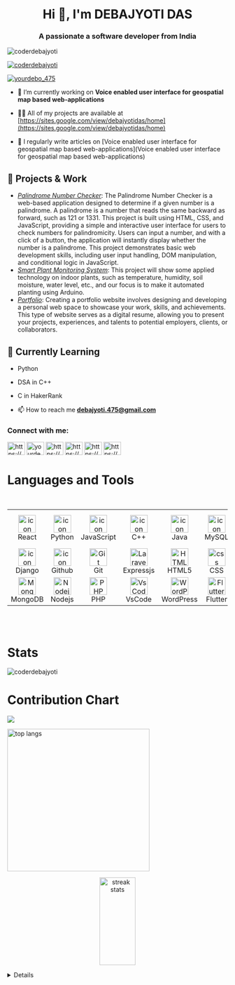 <h1 align="center">Hi 👋, I'm DEBAJYOTI DAS</h1>
<h3 align="center">A passionate a software developer from India</h3>

<p align="left"> <img src="https://komarev.com/ghpvc/?username=coderdebajyoti&label=Profile%20views&color=0e75b6&style=flat" alt="coderdebajyoti" /> </p>

<p align="left"> <a href="https://github.com/ryo-ma/github-profile-trophy"><img src="https://github-profile-trophy.vercel.app/?username=coderdebajyoti" alt="coderdebajyoti" /></a> </p>

<p align="left"> <a href="https://twitter.com/yourdebo_475" target="blank"><img src="https://img.shields.io/twitter/follow/yourdebo_475?logo=twitter&style=for-the-badge" alt="yourdebo_475" /></a> </p>

- 🔭 I’m currently working on **Voice enabled user interface for geospatial map based web-applications**

- 👨‍💻 All of my projects are available at [https://sites.google.com/view/debajyotidas/home](https://sites.google.com/view/debajyotidas/home)

- 📝 I regularly write articles on [Voice enabled user interface for geospatial map based web-applications](Voice enabled user interface for geospatial map based web-applications)

## 🔭 Projects & Work

- *[Palindrome Number Checker](https://github.com/CoderDebajyoti/Palindrome-Number-Checker-)*: The Palindrome Number Checker is a web-based application designed to determine if a given number is a palindrome. A palindrome is a number that reads the same backward as forward, such as 121 or 1331. This project is built using HTML, CSS, and JavaScript, providing a simple and interactive user interface for users to check numbers for palindromicity. Users can input a number, and with a click of a button, the application will instantly display whether the number is a palindrome. This project demonstrates basic web development skills, including user input handling, DOM manipulation, and conditional logic in JavaScript.
- *[Smart Plant Monitoring System]()*: This project will show some applied technology on indoor plants, such as temperature, humidity, soil moisture, water level, etc., and our focus is to make it automated planting using Arduino.
- *[Portfolio](https://sites.google.com/view/debajyotidas/project-page)*: Creating a portfolio website involves designing and developing a personal web space to showcase your work, skills, and achievements. This type of website serves as a digital resume, allowing you to present your projects, experiences, and talents to potential employers, clients, or collaborators.

## 🌱 Currently Learning

- Python
- DSA in C++
- C in HakerRank

- 📫 How to reach me **debajyoti.475@gmail.com**

<h3 align="left">Connect with me:</h3>
<p align="left">
<a href="https://codepen.io/https://codepen.io/coderdebajyoti" target="blank"><img align="center" src="https://raw.githubusercontent.com/rahuldkjain/github-profile-readme-generator/master/src/images/icons/Social/codepen.svg" alt="https://codepen.io/coderdebajyoti" height="30" width="40" /></a>
<a href="https://twitter.com/yourdebo_475" target="blank"><img align="center" src="https://raw.githubusercontent.com/rahuldkjain/github-profile-readme-generator/master/src/images/icons/Social/twitter.svg" alt="yourdebo_475" height="30" width="40" /></a>
<a href="https://linkedin.com/in/https://www.linkedin.com/in/debajyoti-das-76a9aa284/" target="blank"><img align="center" src="https://raw.githubusercontent.com/rahuldkjain/github-profile-readme-generator/master/src/images/icons/Social/linked-in-alt.svg" alt="https://www.linkedin.com/in/debajyoti-das-76a9aa284/" height="30" width="40" /></a>
<a href="https://www.youtube.com/c/https://www.youtube.com/@debsinnovationhub" target="blank"><img align="center" src="https://raw.githubusercontent.com/rahuldkjain/github-profile-readme-generator/master/src/images/icons/Social/youtube.svg" alt="https://www.youtube.com/@debsinnovationhub" height="30" width="40" /></a>
<a href="https://www.codechef.com/users/https://www.codechef.com/users/debajyoti475?fbclid=iwzxh0bgnhzw0cmtaaar0kik6ii5amchxzz73e3-eyp_m3qym_1uit7wnojffcfjq0glbg7v_vefa_aem_kfibsvf7__sh_vjbne4h1g" target="blank"><img align="center" src="https://cdn.jsdelivr.net/npm/simple-icons@3.1.0/icons/codechef.svg" alt="https://www.codechef.com/users/debajyoti475?fbclid=iwzxh0bgnhzw0cmtaaar0kik6ii5amchxzz73e3-eyp_m3qym_1uit7wnojffcfjq0glbg7v_vefa_aem_kfibsvf7__sh_vjbne4h1g" height="30" width="40" /></a>
<a href="https://www.hackerrank.com/https://www.hackerrank.com/profile/debajyoti_475" target="blank"><img align="center" src="https://raw.githubusercontent.com/rahuldkjain/github-profile-readme-generator/master/src/images/icons/Social/hackerrank.svg" alt="https://www.hackerrank.com/profile/debajyoti_475" height="30" width="40" /></a>
</p>

# Languages and Tools
<table>
<div style="display: flex; align-items: flex-start; align: center">
<table align="center">
  <tr>
    <td align="center" width="96">
        <img src="https://techstack-generator.vercel.app/react-icon.svg" alt="icon" width="40" height="40" />
      <br>React
    </td>
    <td align="center" width="96">
      <a href="https://www.python.org/">
        <img src="https://techstack-generator.vercel.app/python-icon.svg" alt="icon" width="40" height="40" />
      </a>
      <br>Python
    </td>
    <td align="center" width="96">
        <img src="https://techstack-generator.vercel.app/js-icon.svg" alt="icon" width="40" height="40" />
      <br>JavaScript
    </td>
    <td align="center" width="96">
        <img src="https://techstack-generator.vercel.app/cpp-icon.svg" alt="icon" width="40" height="40" />
      <br>C++
    </td>
    <td align="center" width="96">
        <img src="https://techstack-generator.vercel.app/java-icon.svg" alt="icon" width="40" height="40" />
      <br>Java
    </td>
    <td align="center" width="96">
        <img src="https://techstack-generator.vercel.app/mysql-icon.svg" alt="icon" width="40" height="40" />
      <br>MySQL
    </td>
    <td align="center" width="96">
         <img src="https://skillicons.dev/icons?i=gcp" width="40" height="40" alt="gcp" />
      <br>Google Cloud
    </td>
    <td align="center" width="96">
        <img src="https://techstack-generator.vercel.app/aws-icon.svg" alt="icon" width="40" height="40" />
      <br>AWS
    </td>
    <td align="center" width="96">
         <img src="https://skillicons.dev/icons?i=c" width="40" height="40" alt="c" />
      <br>C
    </td>
  </tr>
  <tr>
  <td align="center" width="96">
        <img src="https://techstack-generator.vercel.app/django-icon.svg" alt="icon" width="40" height="40" />
      <br>Django
    <td align="center" width="96">
        <img src="https://techstack-generator.vercel.app/github-icon.svg" alt="icon" width="40" height="40" />
      <br>Github
    </td>
    <td align="center" width="96"> 
        <img src="https://user-images.githubusercontent.com/25181517/192108372-f71d70ac-7ae6-4c0d-8395-51d8870c2ef0.png" width="40" height="40" alt="Git" />
      <br>Git
    </td>
    <td align="center"  width="96">
        <img src="https://skillicons.dev/icons?i=expressjs" width="40" height="40" alt="Laravel" />
      <br>Expressjs
    </td>
    <td align="center"  width="96">
        <img src="https://skillicons.dev/icons?i=html" width="40" height="40" alt="HTML5" />
      <br>HTML5
    </td>
    <td align="center" width="96">
        <img src="https://skillicons.dev/icons?i=css" width="40" height="40" alt="css" />
      <br>CSS
    </td>
    <td align="center"  width="96">
        <img src="https://skillicons.dev/icons?i=bootstrap" width="40" height="40" alt="bootstrap" />
      <br>Bootstrap
    </td>
    <td align="center" width="96">
       <img src="https://skillicons.dev/icons?i=tensorflow" width="40" height="40" alt="tensorflow" />      
      <br>Tensorflow
    </td>
    <td align="center" width="96">
        <img src="https://skillicons.dev/icons?i=unity"width="40" height="40" alt="unity" />
      <br>unity
    </td>
  </tr>
 <tr>
      <td align="center" width="96">
        <img src="https://skillicons.dev/icons?i=mongodb" width="40" height="40" alt="MongoDB" />
      <br>MongoDB
    </td>
        <td align="center" width="96">
        <img src="https://skillicons.dev/icons?i=nodejs" width="40" height="40" alt="Nodejs" />
      <br>Nodejs
      </td>
      </td>
    <td align="center" width="96">
        <img src="https://skillicons.dev/icons?i=php" width="40" height="40" alt="PHP" />
      <br>PHP
    </td>
            <td align="center" width="96">
        <img src="https://skillicons.dev/icons?i=vscode" width="40" height="40" alt="VsCode" />
      <br>VsCode
    </td>
              <td align="center" width="96">
        <img src="https://skillicons.dev/icons?i=wordpress" width="40" height="40" alt="WordPress" />
      <br>WordPress
    </td>
              <td align="center" width="96">
        <img src="https://skillicons.dev/icons?i=flutter" width="40" height="40" alt="Flutter" />
      <br>Flutter
  <td align="center" width="96">
         <img src="https://skillicons.dev/icons?i=arduino" width="40" height="40" alt="arduino" />
      <br>Arduino
    </td>
              <td align="center" width="96">
         <img src="https://skillicons.dev/icons?i=postman" width="40" height="40" alt="Postman" />
      <br>Postman
    </td>
    <td align="center" width="96">
        <img src="https://skillicons.dev/icons?i=postgres" width="40" height="40" alt="PostgreSQL" />
      <br>PostgreSQL
    </td>
 </tr>
</table>
<br><br>
</table>

# Stats

<p><img align="Center" src="https://github-profile-summary-cards.vercel.app/api/cards/repos-per-language?username=CoderDebajyoti&theme=aura" alt="coderdebajyoti" /></p>


# Contribution Chart
![](https://github-readme-activity-graph.vercel.app/graph?username=CoderDebajyoti&bg_color=000000&color=ffffff&line=f500e4&point=e1ff00&area=true&hide_border=true)

<p></div> <img width=325 align="center" src="https://github-readme-stats-salesp07.vercel.app/api/top-langs/?username=CoderDebajyoti&hide=HTML&langs_count=8&layout=compact&theme=react&border_radius=10&size_weight=0.5&count_weight=0.5&exclude_repo=github-readme-stats" alt="top langs" />
  <div align=center>
  <a href="https://github.com/CoderDebajyoti"><img src="https://github-readme-streak-stats-salesp07.vercel.app/?user=CoderDebajyoti&count_private=true&theme=react&border_color=7F3FBF&bg_color=0D1117" height="200px" width="40.5%" alt="streak stats"/> 
  </a>
</div></p> <details>

# Github Stats

  <p align="center">
    <img src="https://github-profile-summary-cards.vercel.app/api/cards/profile-details?username=CoderDebajyoti&theme=radical" alt="Debajyoti's GitHub Contribution"/>
  </a>
</p>
<a> 
  <p align="center">
    <a href="https://github.com/CoderDebajyoti"><img alt="Debajyoti's Github Stats" src="https://denvercoder1-github-readme-stats.vercel.app/api/?username=CoderDebajyoti&show_icons=true&count_private=true&theme=react&border_color=7F3FBF&bg_color=0D1117&title_color=F85D7F&icon_color=F8D866" height="200px" width="50.5%"></a>
<!-- <img src="https://raw.githubusercontent.com/dqwe223/dqwe223/main/gif/line-neon.gif" width="100%">  -->